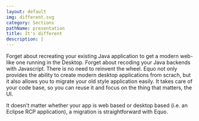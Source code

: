 ```yaml
---
layout: default
img: different.svg
category: Sections
pathName: presentation
title: It's different
description: |
---
```

  Forget about recreating your existing Java application to get a modern web-like one running in the Desktop. Forget about recoding your Java backends with Javascript. There is no need to reinvent the wheel. Equo not only provides the ability to create modern desktop applications from scrach, but it also allows you to migrate your old style application easily. It takes care of your code base, so you can reuse it and focus on the thing that matters, the UI.

  It doesn't matter whether your app is web based or desktop based (i.e. an Eclipse RCP application), a migration is straightforward with Equo.
